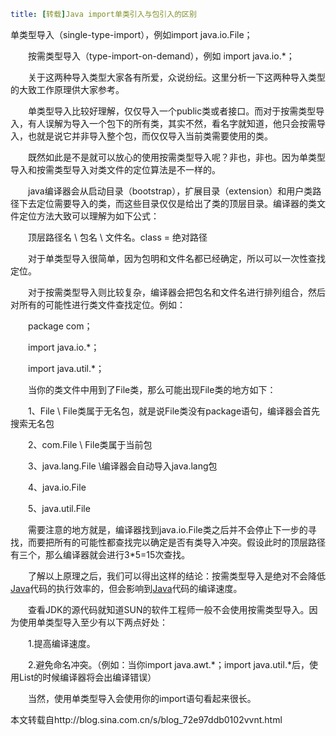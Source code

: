 ```yaml
title: [转载]Java import单类引入与包引入的区别
```

单类型导入（single-type-import），例如import java.io.File；

　　按需类型导入（type-import-on-demand），例如 import java.io.*；

　　关于这两种导入类型大家各有所爱，众说纷纭。这里分析一下这两种导入类型的大致工作原理供大家参考。

　　单类型导入比较好理解，仅仅导入一个public类或者接口。而对于按需类型导入，有人误解为导入一个包下的所有类，其实不然，看名字就知道，他只会按需导入，也就是说它并非导入整个包，而仅仅导入当前类需要使用的类。

　　既然如此是不是就可以放心的使用按需类型导入呢？非也，非也。因为单类型导入和按需类型导入对类文件的定位算法是不一样的。

　　java编译器会从启动目录（bootstrap），扩展目录（extension）和用户类路径下去定位需要导入的类，而这些目录仅仅是给出了类的顶层目录。编译器的类文件定位方法大致可以理解为如下公式：

　　顶层路径名 \ 包名 \ 文件名。class = 绝对路径

　　对于单类型导入很简单，因为包明和文件名都已经确定，所以可以一次性查找定位。

　　对于按需类型导入则比较复杂，编译器会把包名和文件名进行排列组合，然后对所有的可能性进行类文件查找定位。例如：

　　package com；

　　import java.io.*；

　　import java.util.*；

　　当你的类文件中用到了File类，那么可能出现File类的地方如下：

　　1、File \\ File类属于无名包，就是说File类没有package语句，编译器会首先搜索无名包

　　2、com.File \\ File类属于当前包

　　3、java.lang.File \\编译器会自动导入java.lang包

　　4、java.io.File

　　5、java.util.File

　　需要注意的地方就是，编译器找到java.io.File类之后并不会停止下一步的寻找，而要把所有的可能性都查找完以确定是否有类导入冲突。假设此时的顶层路径有三个，那么编译器就会进行3*5=15次查找。

　　了解以上原理之后，我们可以得出这样的结论：按需类型导入是绝对不会降低[Java](http://java.chinaitlab.com/)代码的执行效率的，但会影响到[Java](http://java.chinaitlab.com/)代码的编译速度。

　　查看JDK的源代码就知道SUN的软件工程师一般不会使用按需类型导入。因为使用单类型导入至少有以下两点好处：

　　1.提高编译速度。

　　2.避免命名冲突。（例如：当你import java.awt.*；import java.util.*后，使用List的时候编译器将会出编译错误）

　　当然，使用单类型导入会使用你的import语句看起来很长。



本文转载自http://blog.sina.com.cn/s/blog_72e97ddb0102vvnt.html